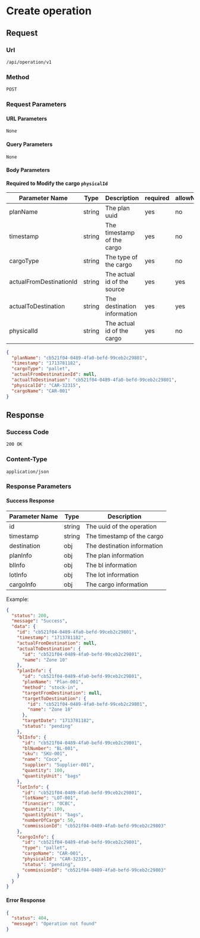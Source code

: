 # Create operation

## Request

### Url

`/api/operation/v1`

### Method

`POST`

### Request Parameters

#### URL Parameters

`None`

#### Query Parameters

`None`

#### Body Parameters

**Required to Modify the cargo `physicalId`**

| Parameter Name          | Type   | Description                 | required | allowNull |
|-------------------------|--------|-----------------------------|----------|-----------| 
| planName                | string | The plan uuid               | yes      | no        |
| timestamp               | string | The timestamp of the cargo  | yes      | no        |
| cargoType               | string | The type of the cargo       | yes      | no        |
| actualFromDestinationId | string | The actual id of the source | yes      | yes       |
| actualToDestination     | string | The destination information | yes      | yes       |
| physicalId              | string | The actual id of the cargo  | yes      | no        |

```json
{
  "planName": "cb521f04-0489-4fa0-befd-99ceb2c29801",
  "timestamp": "1713781182",
  "cargoType": "pallet",
  "actualFromDestinationId": null,
  "actualToDestination": "cb521f04-0489-4fa0-befd-99ceb2c29801",
  "physicalId": "CAR-32315",
  "cargoName": "CAR-001"
}
```

## Response

### Success Code

`200 OK`

### Content-Type

`application/json`

### Response Parameters

#### Success Response

| Parameter Name | Type   | Description                 |
|----------------|--------|-----------------------------|
| id             | string | The uuid of the operation   |
| timestamp      | string | The timestamp of the cargo  |
| destination    | obj    | The destination information |
| planInfo       | obj    | The plan information        |
| blInfo         | obj    | The bl information          |
| lotInfo        | obj    | The lot information         |
| cargoInfo      | obj    | The cargo information       |

Example:

```json
{
  "status": 200,
  "message": "Success",
  "data": {
    "id": "cb521f04-0489-4fa0-befd-99ceb2c29801",
    "timestamp": "1713781182",
    "actualFromDestination": null,
    "actualToDestination": {
      "id": "cb521f04-0489-4fa0-befd-99ceb2c29801",
      "name": "Zone 10"
    },
    "planInfo": {
      "id": "cb521f04-0489-4fa0-befd-99ceb2c29801",
      "planName": "Plan-001",
      "method": "stock-in",
      "targetFromDestination": null,
      "targetToDestination": {
        "id": "cb521f04-0489-4fa0-befd-99ceb2c29801",
        "name": "Zone 10"
      },
      "targetDate": "1713781182",
      "status": "pending"
    },
    "blInfo": {
      "id": "cb521f04-0489-4fa0-befd-99ceb2c29801",
      "blNumber": "BL-001",
      "sku": "SKU-001",
      "name": "Coco",
      "supplier": "Supplier-001",
      "quantity": 100,
      "quantityUnit": "bags"
    },
    "lotInfo": {
      "id": "cb521f04-0489-4fa0-befd-99ceb2c29801",
      "lotName": "LOT-001",
      "financier": "OCBC",
      "quantity": 100,
      "quantityUnit": "bags",
      "numberOfCargo": 50,
      "commissionId": "cb521f04-0489-4fa0-befd-99ceb2c29803"
    },
    "cargoInfo": {
      "id": "cb521f04-0489-4fa0-befd-99ceb2c29801",
      "type": "pallet",
      "cargoName": "CAR-001",
      "physicalId": "CAR-32315",
      "status": "pending",
      "commissionId": "cb521f04-0489-4fa0-befd-99ceb2c29803"
    }
  }
}
```

#### Error Response

```json
{
  "status": 404,
  "message": "Operation not found"
}
```